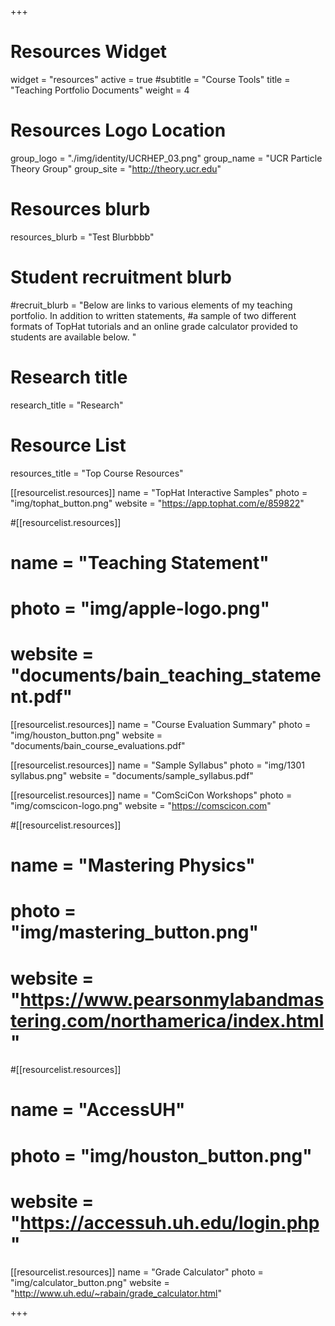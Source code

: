 +++
# Resources Widget
widget = "resources"
active = true
#subtitle = "Course Tools"
title = "Teaching Portfolio Documents"
weight = 4

# Resources Logo Location
group_logo = "./img/identity/UCRHEP_03.png"
group_name = "UCR Particle Theory Group"
group_site = "http://theory.ucr.edu"

# Resources blurb
resources_blurb = "Test Blurbbbb"

# Student recruitment blurb
#recruit_blurb = "Below are links to various elements of my teaching portfolio. In addition to written statements,
#a sample of two different formats of TopHat tutorials and an online grade calculator provided to students are available below. "

# Research title
research_title = "Research"

# Resource List
resources_title = "Top Course Resources"

[[resourcelist.resources]]
  name = "TopHat Interactive Samples"
  photo = "img/tophat_button.png"
  website = "https://app.tophat.com/e/859822"

#[[resourcelist.resources]]
#    name = "Teaching Statement"
#    photo = "img/apple-logo.png"
#    website = "documents/bain_teaching_statement.pdf"

[[resourcelist.resources]]
    name = "Course Evaluation Summary"
    photo = "img/houston_button.png"
    website = "documents/bain_course_evaluations.pdf"

[[resourcelist.resources]]
    name = "Sample Syllabus"
    photo = "img/1301 syllabus.png"
    website = "documents/sample_syllabus.pdf"

[[resourcelist.resources]]
    name = "ComSciCon Workshops"
    photo = "img/comscicon-logo.png"
    website = "https://comscicon.com"

#[[resourcelist.resources]]
#  name = "Mastering Physics"
#  photo = "img/mastering_button.png"
#  website = "https://www.pearsonmylabandmastering.com/northamerica/index.html"

#[[resourcelist.resources]]
#  name = "AccessUH"
#  photo = "img/houston_button.png"
#  website = "https://accessuh.uh.edu/login.php"

[[resourcelist.resources]]
  name = "Grade Calculator"
  photo = "img/calculator_button.png"
  website = "http://www.uh.edu/~rabain/grade_calculator.html"


+++
